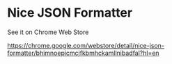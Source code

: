 # Nice JSON Formatter

See it on Chrome Web Store

https://chrome.google.com/webstore/detail/nice-json-formatter/bhimnoepicmcjfkbmhckamllnibadfal?hl=en
